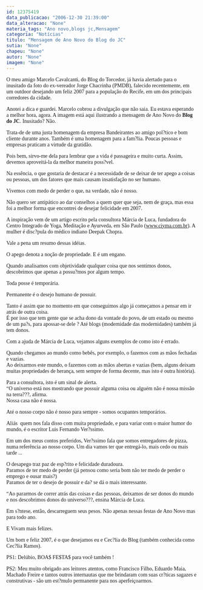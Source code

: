 ```yaml
---
id: 12375419
data_publicacao: "2006-12-30 21:39:00"
data_alteracao: "None"
materia_tags: "Ano novo,blogs jc,Mensagem"
categoria: "Notícias"
titulo: "Mensagem de Ano Novo do Blog do JC"
sutia: "None"
chapeu: "None"
autor: "None"
imagem: "None"
---
```

<p><P><FONT face=Verdana>O meu amigo Marcelo Cavalcanti, do Blog do Torcedor, já havia alertado para o inusitado da foto do ex-vereador Jorge Chacrinha (PMDB), falecido recentemente, em um outdoor desejando um feliz 2007 para a população do Recife, em um dos principais corredores da cidade.</FONT></P></p>
<p><P><FONT face=Verdana>Anotei a dica e guardei. Marcelo cobrou a divulgação que não saia. Eu estava esperando a melhor hora, agora. A imagem está aqui ilustrando a mensagem de Ano Novo do <STRONG>Blog do JC</STRONG>. Inusitado? Não.</FONT></P></p>
<p><P><FONT face=Verdana>Trata-de de uma justa homenagem da empresa Bandeirantes ao amigo pol?tico e bom cliente durante anos. Também é uma homenagem para a fam?lia. Poucas pessoas e empresas praticam a virtude da gratidão.</FONT></P></p>
<p><P><FONT face=Verdana>Pois bem, sirvo-me dela para lembrar que a vida é passageira e muito curta. Assim, devemos aproveitá-la da melhor maneira poss?vel.</FONT></P></p>
<p><P><FONT face=Verdana>Na essência, o que gostaria de destacar é a necessidade de se deixar de ter apego a coisas ou pessoas, um dos fatores que mais causam insatisfação no ser humano.</FONT></P></p>
<p><P><FONT face=Verdana>Vivemos com medo de perder o que, na verdade, não é nosso.</FONT></P></p>
<p><P><FONT face=Verdana>Não quero ser antipático ao dar conselhos a quem quer que seja, nem de graça, mas essa foi a melhor forma que encontrei de desejar felicidade em 2007.</FONT></P></p>
<p><P><FONT face=Verdana>A inspiração vem de um artigo escrito pela consultora Márcia de Luca, fundadora do Centro Integrado de Yoga, Meditação e Ayurveda, em São Paulo (</FONT><A href=\"https://www.ciyma.com.br/\"><FONT face=Verdana>www.ciyma.com.br</FONT></A><FONT face=Verdana>). A mulher é disc?pula do médico indiano Deepak Chopra.</FONT></P></p>
<p><P><FONT face=Verdana>Vale a pena um resumo dessas idéias.</FONT></P></p>
<p><P><FONT face=Verdana>O apego denota a noção de propriedade. E é um engano.</FONT></P></p>
<p><P><FONT face=Verdana>Quando analisamos com objetividade qualquer coisa que nos sentimos donos, descobrimos que apenas a possu?mos por algum tempo.</FONT></P></p>
<p><P><FONT face=Verdana>Toda posse é temporária.</FONT></P></p>
<p><P><FONT face=Verdana>Permanente é o desejo humano de possuir.</FONT></P></p>
<p><P><FONT face=Verdana>Tanto é assim que no momento em que conseguimos algo já começamos a pensar em ir atrás de outra coisa.<BR>É por isso que tem gente que se acha dono da vontade do povo, de um estado ou mesmo de um pa?s, para apossar-se dele ? Até blogs (modernidade das modernidades) também já tem donos.</FONT></P></p>
<p><P><FONT face=Verdana>Com a ajuda de Márcia de Luca, vejamos alguns exemplos de como isto é errado.</FONT></P></p>
<p><P><FONT face=Verdana>Quando chegamos ao mundo como bebês, por exemplo, o fazemos com as mãos fechadas e vazias.<BR>Ao deixarmos este mundo, o fazemos com as mãos abertas e vazias (bem, alguns deixam muitas propriedades de herança, sem sempre de forma decente, mas isto é outra história).</FONT></P></p>
<p><P><FONT face=Verdana>Para a consultora, isto é um sinal de alerta. <BR>“O universo está nos mostrando que possuir alguma coisa ou alguém não é nossa missão na terra???, afirma.<BR>Nossa casa não é nossa.</FONT></P></p>
<p><P><FONT face=Verdana>Até o nosso corpo não é nosso para sempre - somos ocupantes temporários.</FONT></P></p>
<p><P><FONT face=Verdana>Aliás&nbsp; quem nos fala disso com muita propriedade, e para variar com o maior humor do mundo, é o escritor Luis Fernando Ver?ssimo. </FONT></P></p>
<p><P><FONT face=Verdana>Em um dos meus contos preferidos, Ver?ssimo fala que somos entregadores de pizza, numa referência ao nosso corpo. Um dia vamos ter que entregá-lo, mais cedo ou mais tarde ...</FONT></P></p>
<p><P><FONT face=Verdana>O desapego traz paz de esp?rito e felicidade duradoura.<BR>Paramos de ter medo de perder (já pensou como seria bom não ter medo de perder o emprego e ousar mais?)<BR>Paramos de ter o desejo de possuir e da? se dá o mais interessante.</FONT></P></p>
<p><P><FONT face=Verdana>“Ao pararmos de correr atrás das coisas e das pessoas, deixamos de ser donos do mundo e nos descobrimos donos do universo???, ensina Márcia de Luca.</FONT></P></p>
<p><P><FONT face=Verdana>Em s?ntese, então, descarreguem seus pesos. Não apenas nessas festas de Ano Novo mas para todo ano.</FONT></P></p>
<p><P><FONT face=Verdana>E Vivam mais felizes.</FONT></P></p>
<p><P><FONT face=Verdana>Um bom e feliz 2007, é o que desejamos eu e Cec?lia do Blog (também conhecida como Cec?lia Ramos).</FONT></P></p>
<p><P><FONT face=Verdana>PS1: Delúbio, BOA$ FE$TA$ para você também !</FONT></P></p>
<p><P><FONT face=Verdana>PS2: Meu muito obrigado aos leitores atentos, como Francisco Filho, Eduardo Maia, Machado Freire e tantos outros internautas que me brindaram com suas cr?ticas sagazes e construtivas - são um est?mulo permanente para nos aperfeiçoarmos.</FONT></P> </p>
